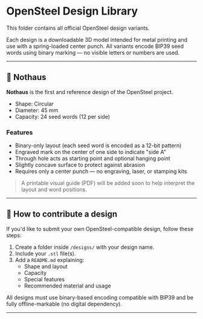 # OpenSteel Design Library

This folder contains all official OpenSteel design variants.

Each design is a downloadable 3D model intended for metal printing and use with a spring-loaded center punch. All variants encode BIP39 seed words using binary marking — no visible letters or numbers are used.

---

## 🔸 Nothaus

**Nothaus** is the first and reference design of the OpenSteel project.

- Shape: Circular
- Diameter: 45 mm
- Capacity: 24 seed words (12 per side)

### Features

- Binary-only layout (each seed word is encoded as a 12-bit pattern)
- Engraved mark on the center of one side to indicate "side A"
- Through hole acts as starting point and optional hanging point
- Slightly concave surface to protect against abrasion
- Requires only a center punch — no engraving, laser, or stamping kits

> A printable visual guide (PDF) will be added soon to help interpret the layout and word positions.

---

## 🧩 How to contribute a design

If you'd like to submit your own OpenSteel-compatible design, follow these steps:

1. Create a folder inside `/designs/` with your design name.
2. Include your `.stl` file(s).
3. Add a `README.md` explaining:
   - Shape and layout
   - Capacity
   - Special features
   - Recommended material and usage

All designs must use binary-based encoding compatible with BIP39 and be fully offline-markable (no digital dependency).

---
